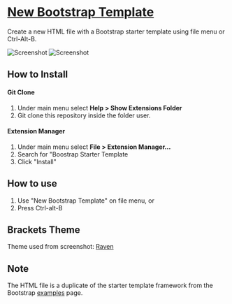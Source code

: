 # [New Bootstrap Template](https://github.com/JTruax/bootstrap-starter-template)

Create a new HTML file with a Bootstrap starter template using file menu or Ctrl-Alt-B.

![Screenshot](http://justintruax.com/bst-1.png)
![Screenshot](http://justintruax.com/bst-2.png)

## How to Install

#### Git Clone

1. Under main menu select **Help > Show Extensions Folder**
2. Git clone this repository inside the folder user.

#### Extension Manager

1. Under main menu select **File > Extension Manager...**
2. Search for "Boostrap Starter Template
3. Click "Install"

## How to use

1. Use "New Bootstrap Template" on file menu, or
2. Press Ctrl-alt-B

## Brackets Theme

Theme used from screenshot: <a href="https://github.com/JTruax/brackets-theme-raven" target="_blank">Raven</a>

## Note

The HTML file is a duplicate of the starter template framework from the Bootstrap <a href="https://getbootstrap.com/docs/4.3/examples/starter-template/" target="_blank">examples</a> page. 
